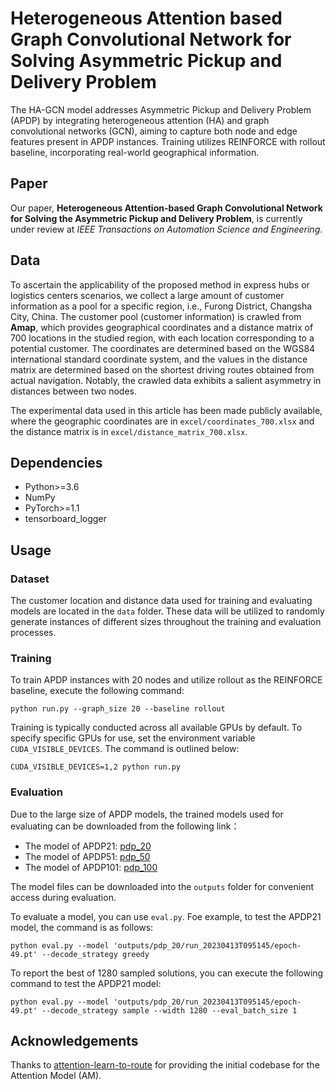 #  Heterogeneous Attention based Graph Convolutional Network for Solving Asymmetric Pickup and Delivery Problem
The HA-GCN model addresses Asymmetric Pickup and Delivery Problem (APDP) by integrating heterogeneous attention (HA) and graph convolutional networks (GCN), aiming to capture both node and edge features present in APDP instances. Training utilizes REINFORCE with rollout baseline, incorporating real-world geographical information.

## Paper
Our paper, **Heterogeneous Attention-based Graph Convolutional Network for Solving the Asymmetric Pickup and Delivery Problem**, is currently under review at *IEEE Transactions on Automation Science and Engineering*.

## Data
To ascertain the applicability of the proposed method in express hubs or logistics centers scenarios, we collect a large amount of customer information as a pool for a specific region, i.e., Furong District, Changsha City, China. The customer pool (customer information) is crawled from **Amap**, which provides geographical coordinates and a distance matrix of 700 locations in the studied region, with each location corresponding to a potential customer. The coordinates are determined based on the WGS84 international standard coordinate system, and the values in the distance matrix are determined based on the shortest driving routes obtained from actual navigation. Notably, the crawled data exhibits a salient asymmetry in distances between two nodes. 

The experimental data used in this article has been made publicly available, where the geographic coordinates are in `excel/coordinates_700.xlsx` and the distance matrix is in `excel/distance_matrix_700.xlsx`.

## Dependencies
* Python>=3.6
* NumPy
* PyTorch>=1.1
* tensorboard_logger

## Usage
### Dataset
The customer location and distance data used for training and evaluating models are located in the `data` folder. These data will be utilized to randomly generate instances of different sizes throughout the training and evaluation processes.

### Training
To train APDP instances with 20 nodes and utilize rollout as the REINFORCE baseline, execute the following command:
```
python run.py --graph_size 20 --baseline rollout
```
Training is typically conducted across all available GPUs by default. To specify specific GPUs for use, set the environment variable `CUDA_VISIBLE_DEVICES`. The command is outlined below:
```
CUDA_VISIBLE_DEVICES=1,2 python run.py 
```
### Evaluation
Due to the large size of APDP models, the trained models used for evaluating can be downloaded from the following link：
* The model of APDP21: [pdp_20](https://drive.google.com/drive/folders/1gJJWrxah2GDpHft5ow8Ycmbpk7GRrJf9?usp=sharing)
* The model of APDP51: [pdp_50](https://drive.google.com/drive/folders/12GsFQRMgvLn_CJ5liEzUfQQ56I4jMa43?usp=sharing)
* The model of APDP101: [pdp_100](https://drive.google.com/drive/folders/19G7G99n1X6E-J-w1XsgPt7szyaMUWSEo?usp=sharing)
  
The model files can be downloaded into the `outputs` folder for convenient access during evaluation.

To evaluate a model, you can use `eval.py`. Foe example, to test the APDP21 model, the command is as follows:
```
python eval.py --model 'outputs/pdp_20/run_20230413T095145/epoch-49.pt' --decode_strategy greedy
```
To report the best of 1280 sampled solutions, you can execute the following command to test the APDP21 model:
```
python eval.py --model 'outputs/pdp_20/run_20230413T095145/epoch-49.pt' --decode_strategy sample --width 1280 --eval_batch_size 1
```
## Acknowledgements
Thanks to [attention-learn-to-route](https://github.com/wouterkool/attention-learn-to-route) for providing the initial codebase for the Attention Model (AM).
